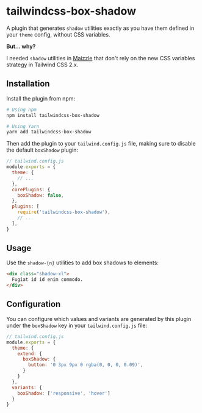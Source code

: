 # tailwindcss-box-shadow

A plugin that generates `shadow` utilities exactly as you have them defined in your `theme` config, without CSS variables.

**But... why?**

I needed `shadow` utilities in [Maizzle](https://maizzle.com) that don't rely on the new CSS variables strategy in Tailwind CSS 2.x.

## Installation

Install the plugin from npm:

```sh
# Using npm
npm install tailwindcss-box-shadow

# Using Yarn
yarn add tailwindcss-box-shadow
```

Then add the plugin to your `tailwind.config.js` file, making sure to disable the default `boxShadow` plugin:

```js
// tailwind.config.js
module.exports = {
  theme: {
    // ...
  },
  corePlugins: {
    boxShadow: false,
  },
  plugins: [
    require('tailwindcss-box-shadow'),
    // ...
  ],
}
```

## Usage

Use the `shadow-{n}` utilities to add box shadows to elements:

```html
<div class="shadow-xl">
  Fugiat id id enim commodo.
</div>
```

## Configuration

You can configure which values and variants are generated by this plugin under the `boxShadow` key in your `tailwind.config.js` file:

```js
// tailwind.config.js
module.exports = {
  theme: {
    extend: {
      boxShadow: {
        button: '0 3px 9px 0 rgba(0, 0, 0, 0.09)',
      }
    }
  },
  variants: {
    boxShadow: ['responsive', 'hover']
  }
}
```
